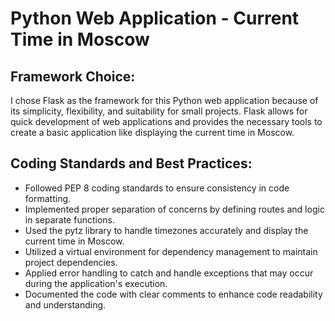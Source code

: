 # Python Web Application - Current Time in Moscow

## Framework Choice:
I chose Flask as the framework for this Python web application because of its simplicity, flexibility, and suitability for small projects. Flask allows for quick development of web applications and provides the necessary tools to create a basic application like displaying the current time in Moscow.

## Coding Standards and Best Practices:
- Followed PEP 8 coding standards to ensure consistency in code formatting.
- Implemented proper separation of concerns by defining routes and logic in separate functions.
- Used the pytz library to handle timezones accurately and display the current time in Moscow.
- Utilized a virtual environment for dependency management to maintain project dependencies.
- Applied error handling to catch and handle exceptions that may occur during the application's execution.
- Documented the code with clear comments to enhance code readability and understanding.
